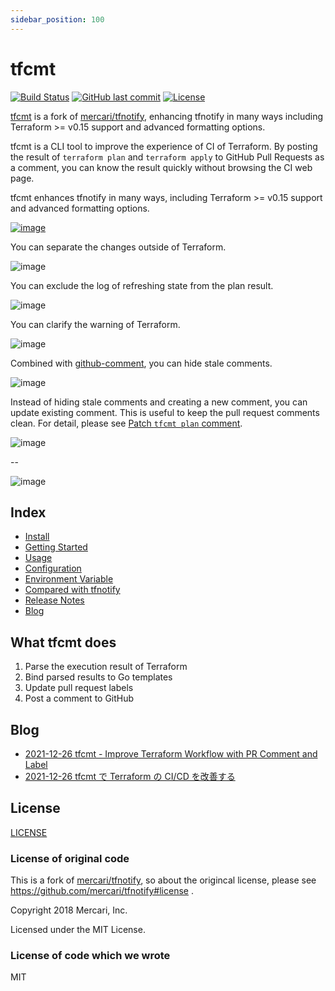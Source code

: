 ```yaml
---
sidebar_position: 100
---
```


# tfcmt

[![Build Status](https://github.com/suzuki-shunsuke/tfcmt/workflows/test/badge.svg)](https://github.com/suzuki-shunsuke/tfcmt/actions)
[![GitHub last commit](https://img.shields.io/github/last-commit/suzuki-shunsuke/tfcmt.svg)](https://github.com/suzuki-shunsuke/tfcmt)
[![License](http://img.shields.io/badge/license-mit-blue.svg?style=flat-square)](https://raw.githubusercontent.com/suzuki-shunsuke/tfcmt/master/LICENSE)

[tfcmt](https://github.com/suzuki-shunsuke/tfcmt) is a fork of [mercari/tfnotify](https://github.com/mercari/tfnotify), enhancing tfnotify in many ways including Terraform >= v0.15 support and advanced formatting options.

tfcmt is a CLI tool to improve the experience of CI of Terraform.
By posting the result of `terraform plan` and `terraform apply` to GitHub Pull Requests as a comment,
you can know the result quickly without browsing the CI web page.

tfcmt enhances tfnotify in many ways, including Terraform >= v0.15 support and advanced formatting options.

[![image](https://user-images.githubusercontent.com/13323303/136236949-bac1a28d-4db2-4a08-900a-708a0a02311c.png)](https://github.com/suzuki-shunsuke/tfcmt/pull/132#issuecomment-936490121)

You can separate the changes outside of Terraform.

![image](https://user-images.githubusercontent.com/13323303/147385656-54cdbef1-a876-49dc-945c-39bcf443ca59.png)

You can exclude the log of refreshing state from the plan result.

![image](https://user-images.githubusercontent.com/13323303/136238225-1569f762-0087-4aae-a513-a63eb9701e05.png)

You can clarify the warning of Terraform.

![image](https://user-images.githubusercontent.com/13323303/136238685-be0bab01-f6cb-4b61-89fa-d94225e50ddb.png)

Combined with [github-comment](https://github.com/suzuki-shunsuke/github-comment), you can hide stale comments.

![image](https://user-images.githubusercontent.com/13323303/136240241-2f2e7455-8a2e-4fce-a91a-c8bab4d73510.png)

Instead of hiding stale comments and creating a new comment, you can update existing comment. This is useful to keep the pull request comments clean.
For detail, please see [Patch `tfcmt plan` comment](plan-patch.md).

![image](https://user-images.githubusercontent.com/13323303/164969354-02bdd49a-547e-4951-9262-033ec5b4db11.png)

--

![image](https://user-images.githubusercontent.com/13323303/164969385-355e801e-3d58-4b75-9657-0bcc10da8d12.png)

## Index

- [Install](install.md)
- [Getting Started](https://github.com/suzuki-shunsuke/tfcmt/tree/main/examples/getting-started)
- [Usage](usage.md)
- [Configuration](config.md)
- [Environment Variable](environment-variable.md)
- [Compared with tfnotify](compared-with-tfnotify.md)
- [Release Notes](https://github.com/suzuki-shunsuke/tfcmt/releases)
- [Blog](#blog)

## What tfcmt does

1. Parse the execution result of Terraform
2. Bind parsed results to Go templates
3. Update pull request labels
4. Post a comment to GitHub

## Blog

* [2021-12-26 tfcmt - Improve Terraform Workflow with PR Comment and Label](https://dev.to/suzukishunsuke/tfcmt-improve-terraform-workflow-with-pr-comment-and-label-1kh7)
* [2021-12-26 tfcmt で Terraform の CI/CD を改善する](https://zenn.dev/shunsuke_suzuki/articles/improve-terraform-cicd-with-tfcmt)

## License

[LICENSE](https://github.com/suzuki-shunsuke/tfcmt/blob/main/LICENSE)

### License of original code

This is a fork of [mercari/tfnotify](https://github.com/mercari/tfnotify), so about the origincal license, please see https://github.com/mercari/tfnotify#license .

Copyright 2018 Mercari, Inc.

Licensed under the MIT License.

### License of code which we wrote

MIT
